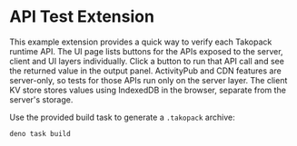 # API Test Extension

This example extension provides a quick way to verify each Takopack runtime API.
The UI page lists buttons for the APIs exposed to the server, client and UI
layers individually. Click a button to run that API call and see the returned
value in the output panel. ActivityPub and CDN features are server-only, so
tests for those APIs run only on the server layer. The client KV store
stores values using IndexedDB in the browser, separate from the
server's storage.

Use the provided build task to generate a `.takopack` archive:

```bash
deno task build
```
